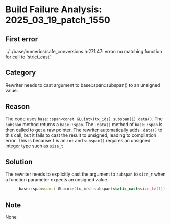 # Build Failure Analysis: 2025_03_19_patch_1550

## First error

../../base/numerics/safe_conversions.h:271:47: error: no matching function for call to 'strict_cast'

## Category
Rewriter needs to cast argument to base::span::subspan() to an unsigned value.

## Reason
The code uses `base::span<const GLuint>(tx_ids).subspan(1).data()`. The `subspan` method returns a `base::span`. The `.data()` method of `base::span` is then called to get a raw pointer. The rewriter automatically adds `.data()` to this call, but it fails to cast the result to unsigned, leading to compilation error. This is because `1` is an `int` and `subspan()` requires an unsigned integer type such as `size_t`.

## Solution
The rewriter needs to explicitly cast the argument to `subspan` to `size_t` when a function parameter expects an unsigned value.

```c++
      base::span<const GLuint>(tx_ids).subspan(static_cast<size_t>(1)).data(),
```

## Note
None